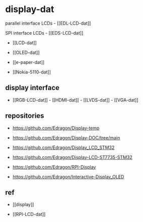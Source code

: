 
# display-dat

parallel interface LCDs - [[EDL-LCD-dat]]

SPI interface LCDs - [[EDS-LCD-dat]]

- [[LCD-dat]]

- [[OLED-dat]]

- [[e-paper-dat]]
- [[Nokia-5110-dat]]


## display interface 

- [[RGB-LCD-dat]] - [[HDMI-dat]] - [[LVDS-dat]] - [[VGA-dat]]







## repositories 

- https://github.com/Edragon/Display-temp
- https://github.com/Edragon/Display-DOC/tree/main



- https://github.com/Edragon/Display_LCD_STM32
- https://github.com/Edragon/Display-LCD-ST7735-STM32


- https://github.com/Edragon/RPI-Display

- https://github.com/Edragon/Interactive-Display_OLED


## ref 

- [[display]]

- [[RPI-LCD-dat]]



